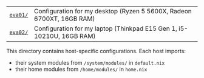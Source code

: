 |  |  |
| --- | --- |
| [`eva01/`](./eva01/) | Configuration for my desktop (Ryzen 5 5600X, Radeon 6700XT, 16GB RAM) |
| [`eva02/`](./eva02/) | Configuration for my laptop (Thinkpad E15 Gen 1, i5-10210U, 16GB RAM) |

This directory contains host-specific configurations. Each host imports: 
- their system modules from `/system/modules/` in `default.nix`
- their home modules from `/home/modules/` in `home.nix`